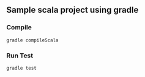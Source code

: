 ## Sample scala project using gradle

### Compile

```
gradle compileScala
```

### Run Test

```
gradle test
```
